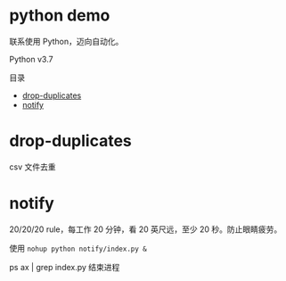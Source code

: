 # python demo

联系使用 Python，迈向自动化。

Python v3.7

目录

- [drop-duplicates](#drop-duplicates)
- [notify](#notify)

# drop-duplicates

csv 文件去重

# notify

20/20/20 rule，每工作 20 分钟，看 20 英尺远，至少 20 秒。防止眼睛疲劳。

使用 `nohup python notify/index.py &`

ps ax | grep index.py 结束进程